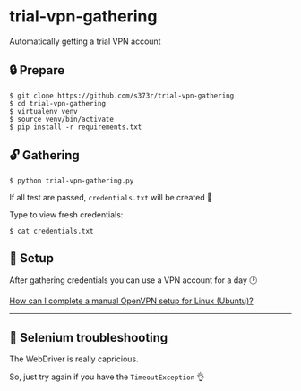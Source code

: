 # trial-vpn-gathering

Automatically getting a trial VPN account

## :lock: Prepare

```
$ git clone https://github.com/s373r/trial-vpn-gathering
$ cd trial-vpn-gathering
$ virtualenv venv
$ source venv/bin/activate
$ pip install -r requirements.txt
```

## :unlock: Gathering

```
$ python trial-vpn-gathering.py
```

If all test are passed, `credentials.txt` will be created :crystal_ball:

Type to view fresh credentials:
```
$ cat credentials.txt
```

## :closed_lock_with_key: Setup

After gathering credentials you can use a VPN account for a day :clock2:

[How can I complete a manual OpenVPN setup for Linux (Ubuntu)?](https://www.safervpn.com/support/articles/214083725-How-can-I-complete-a-manual-OpenVPN-setup-for-Linux-Ubuntu-)

---

## :key: Selenium troubleshooting

The WebDriver is really capricious.

So, just try again if you have the `TimeoutException` :ok_hand:
